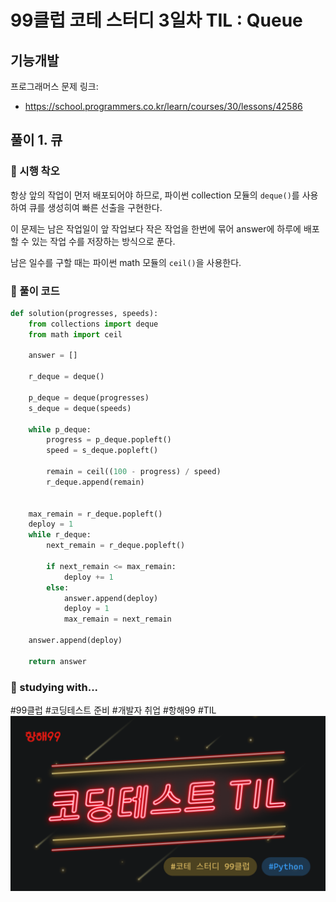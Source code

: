 # 99클럽 코테 스터디 3일차 TIL : Queue

## 기능개발
프로그래머스 문제 링크:
- https://school.programmers.co.kr/learn/courses/30/lessons/42586


## 풀이 1. 큐

### 🤔 시행 착오
항상 앞의 작업이 먼저 배포되어야 하므로, 파이썬 collection 모듈의 ```deque()```를 사용하여 큐를 생성히여 빠른 선출을 구현한다.

이 문제는 남은 작업일이 앞 작업보다 작은 작업을 한번에 묶어 answer에 하루에 배포할 수 있는 작업 수를 저장하는 방식으로 푼다.

남은 일수를 구할 때는 파이썬 math 모듈의 ```ceil()```을 사용한다.

### 🎉 풀이 코드
```python
def solution(progresses, speeds):
    from collections import deque
    from math import ceil
    
    answer = []
    
    r_deque = deque()
    
    p_deque = deque(progresses)
    s_deque = deque(speeds)
    
    while p_deque:
        progress = p_deque.popleft()
        speed = s_deque.popleft()
        
        remain = ceil((100 - progress) / speed)
        r_deque.append(remain)
        
        
    max_remain = r_deque.popleft()
    deploy = 1
    while r_deque:
        next_remain = r_deque.popleft()
        
        if next_remain <= max_remain:
            deploy += 1
        else:
            answer.append(deploy)
            deploy = 1
            max_remain = next_remain
        
    answer.append(deploy)
    
    return answer

```

### 🏃 studying with...
#99클럽 #코딩테스트 준비 #개발자 취업 #항해99 #TIL
![til_thumbnail](./img/thmb_python.png)